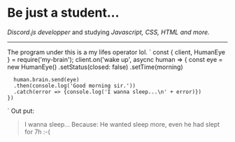 # **Be just a student...**  
  
_Discord.js developper_ and studying _Javascript, CSS, HTML and more._  

----

The program under this is a my lifes operator lol.
`
    const { client, HumanEye } = require('my-brain');
    client.on('wake up', asycnc human => {
      const eye = new HumanEye()
      .setStatus(closed: false)
      .setTime(morning)
      
      human.brain.send(eye)
      .then(console.log('Good morning sir.'))
      .catch(error => {console.log('I wanna sleep...\n' + error)})
    })
`
Out put:
> I wanna sleep...
> Because:
> He wanted sleep more, even he had slept for 7h :-(
